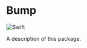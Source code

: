 # Bump

![Swift](https://github.com/homerooliveira/Bump/workflows/Swift/badge.svg)

A description of this package.

